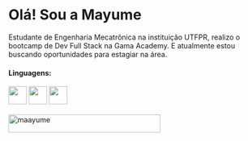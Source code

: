 <h1>Olá! Sou a Mayume</h1>

<p>Estudante de Engenharia Mecatrônica na instituição UTFPR, realizo o bootcamp de Dev Full Stack na Gama Academy. E atualmente estou buscando oportunidades para estagiar na área.</p>

<h4>Linguagens:</h4>

<p align="left" style="margin-top:10px;">
  <img src="https://cdn.jsdelivr.net/gh/devicons/devicon/icons/c/c-original.svg" width="36" height="36" />
  <img src="https://cdn.jsdelivr.net/gh/devicons/devicon/icons/css3/css3-original.svg" width="36" height="36" />
  <img src="https://cdn.jsdelivr.net/gh/devicons/devicon/icons/html5/html5-original.svg" width="36" height="36" /> 
  <br><br>
  <img src="https://komarev.com/ghpvc/?username=maayume=Total%20de%20visualizações&color=0e75b6&style=flat" alt="maayume" width="300" height="36" />
</p>
